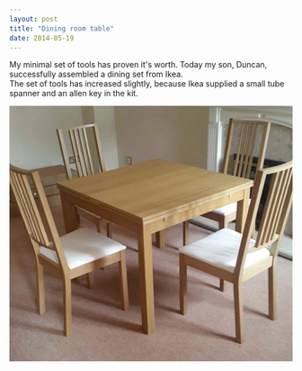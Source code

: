```yaml
---
layout: post
title: "Dining room table"
date: 2014-05-19
---
```


My minimal set of tools has proven it's worth.  Today my son, Duncan, successfully assembled a dining set from Ikea.  
The set of tools has increased slightly, because Ikea supplied a small tube spanner and an allen key in the kit.

![Dining set](/assets/IMG-20160520-WA0000.jpg)
